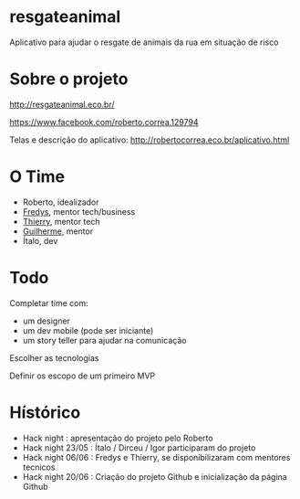 # resgateanimal
Aplicativo para ajudar o resgate de animais da rua em situação de risco

# Sobre o projeto

http://resgateanimal.eco.br/

https://www.facebook.com/roberto.correa.129794

Telas e descrição do aplicativo: http://robertocorrea.eco.br/aplicativo.html

# O Time

- Roberto, idealizador
- [Fredys](https://github.com/FredySchaible), mentor tech/business 
- [Thierry](https://github.com/thithi32), mentor tech
- [Guilherme](https://github.com/biketrooper), mentor
- Ítalo, dev

# Todo

Completar time com:
- um designer
- um dev mobile (pode ser iniciante)
- um story teller para ajudar na comunicação

Escolher as tecnologias

Definir os escopo de um primeiro MVP

# Hístórico

- Hack night : apresentação do projeto pelo Roberto
- Hack night 23/05 : Ítalo / Dirceu / Igor participaram do projeto
- Hack night 06/06 : Fredys e Thierry, se disponibilizaram com mentores tecnicos
- Hack night 20/06 : Criação do projeto Github e inicialização da página Github


